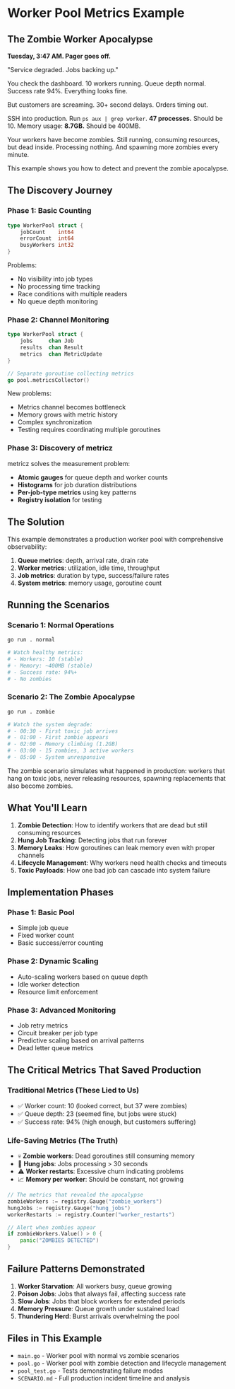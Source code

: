 # Worker Pool Metrics Example

## The Zombie Worker Apocalypse

**Tuesday, 3:47 AM. Pager goes off.**

"Service degraded. Jobs backing up."

You check the dashboard. 10 workers running. Queue depth normal. Success rate 94%. Everything looks fine.

But customers are screaming. 30+ second delays. Orders timing out.

SSH into production. Run `ps aux | grep worker`.
**47 processes.** Should be 10.
Memory usage: **8.7GB.** Should be 400MB.

Your workers have become zombies. Still running, consuming resources, but dead inside. Processing nothing. And spawning more zombies every minute.

This example shows you how to detect and prevent the zombie apocalypse.

## The Discovery Journey

### Phase 1: Basic Counting

```go
type WorkerPool struct {
    jobCount    int64
    errorCount  int64
    busyWorkers int32
}
```

Problems:
- No visibility into job types
- No processing time tracking
- Race conditions with multiple readers
- No queue depth monitoring

### Phase 2: Channel Monitoring

```go
type WorkerPool struct {
    jobs     chan Job
    results  chan Result
    metrics  chan MetricUpdate
}

// Separate goroutine collecting metrics
go pool.metricsCollector()
```

New problems:
- Metrics channel becomes bottleneck
- Memory grows with metric history
- Complex synchronization
- Testing requires coordinating multiple goroutines

### Phase 3: Discovery of metricz

metricz solves the measurement problem:
- **Atomic gauges** for queue depth and worker counts
- **Histograms** for job duration distributions
- **Per-job-type metrics** using key patterns
- **Registry isolation** for testing

## The Solution

This example demonstrates a production worker pool with comprehensive observability:

1. **Queue metrics**: depth, arrival rate, drain rate
2. **Worker metrics**: utilization, idle time, throughput
3. **Job metrics**: duration by type, success/failure rates
4. **System metrics**: memory usage, goroutine count

## Running the Scenarios

### Scenario 1: Normal Operations
```bash
go run . normal

# Watch healthy metrics:
# - Workers: 10 (stable)
# - Memory: ~400MB (stable)
# - Success rate: 94%+
# - No zombies
```

### Scenario 2: The Zombie Apocalypse
```bash
go run . zombie

# Watch the system degrade:
# - 00:30 - First toxic job arrives
# - 01:00 - First zombie appears
# - 02:00 - Memory climbing (1.2GB)
# - 03:00 - 15 zombies, 3 active workers
# - 05:00 - System unresponsive
```

The zombie scenario simulates what happened in production: workers that hang on toxic jobs, never releasing resources, spawning replacements that also become zombies.

## What You'll Learn

1. **Zombie Detection**: How to identify workers that are dead but still consuming resources
2. **Hung Job Tracking**: Detecting jobs that run forever
3. **Memory Leaks**: How goroutines can leak memory even with proper channels
4. **Lifecycle Management**: Why workers need health checks and timeouts
5. **Toxic Payloads**: How one bad job can cascade into system failure

## Implementation Phases

### Phase 1: Basic Pool
- Simple job queue
- Fixed worker count
- Basic success/error counting

### Phase 2: Dynamic Scaling
- Auto-scaling workers based on queue depth
- Idle worker detection
- Resource limit enforcement

### Phase 3: Advanced Monitoring
- Job retry metrics
- Circuit breaker per job type
- Predictive scaling based on arrival patterns
- Dead letter queue metrics

## The Critical Metrics That Saved Production

### Traditional Metrics (These Lied to Us)
- ✅ Worker count: 10 (looked correct, but 37 were zombies)
- ✅ Queue depth: 23 (seemed fine, but jobs were stuck)
- ✅ Success rate: 94% (high enough, but customers suffering)

### Life-Saving Metrics (The Truth)
- 💀 **Zombie workers**: Dead goroutines still consuming memory
- 🔴 **Hung jobs**: Jobs processing > 30 seconds
- ⚠️ **Worker restarts**: Excessive churn indicating problems
- 📈 **Memory per worker**: Should be constant, not growing

```go
// The metrics that revealed the apocalypse
zombieWorkers := registry.Gauge("zombie_workers")
hungJobs := registry.Gauge("hung_jobs")
workerRestarts := registry.Counter("worker_restarts")

// Alert when zombies appear
if zombieWorkers.Value() > 0 {
    panic("ZOMBIES DETECTED")
}
```

## Failure Patterns Demonstrated

1. **Worker Starvation**: All workers busy, queue growing
2. **Poison Jobs**: Jobs that always fail, affecting success rate
3. **Slow Jobs**: Jobs that block workers for extended periods
4. **Memory Pressure**: Queue growth under sustained load
5. **Thundering Herd**: Burst arrivals overwhelming the pool

## Files in This Example

- `main.go` - Worker pool with normal vs zombie scenarios
- `pool.go` - Worker pool with zombie detection and lifecycle management
- `pool_test.go` - Tests demonstrating failure modes
- `SCENARIO.md` - Full production incident timeline and analysis